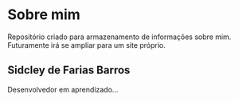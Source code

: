 # Sobre mim
Repositório criado para armazenamento de informações sobre mim. Futuramente irá se ampliar para um site próprio.

## Sidcley de Farias Barros
Desenvolvedor em aprendizado...
